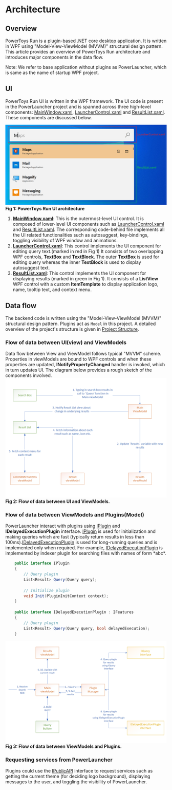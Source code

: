 # Architecture

## Overview

PowerToys Run is a plugin-based .NET core desktop application. It is written in WPF using "Model-View-ViewModel (MVVM)" structural design pattern. This article provides an overview of PowerToys Run architecture and introduces major components in the data flow.

Note: We refer to base application without plugins as PowerLauncher, which is same as the name of startup WPF project.

## UI

PowerToys Run UI is written in the WPF framework. The UI code is present in the PowerLauncher project and is spanned across three high-level components: [MainWindow.xaml](/src/modules/launcher/PowerLauncher/MainWindow.xaml), [LauncherControl.xaml](/src/modules/launcher/PowerLauncher/LauncherControl.xaml) and [ResultList.xaml](/src/modules/launcher/PowerLauncher/LauncherControl.xaml). These components are discussed below.

![Image of PowerToys Run UI](/doc/images/launcher/pt_run_ui.png)
**Fig 1: PowerToys Run UI architecture**

1. **[MainWindow.xaml](/src/modules/launcher/PowerLauncher/MainWindow.xaml)**: This is the outermost-level UI control. It is composed of lower-level UI components such as [LauncherControl.xaml](/src/modules/launcher/PowerLauncher/LauncherControl.xaml) and [ResultList.xaml](/src/modules/launcher/PowerLauncher/LauncherControl.xaml). The corresponding code-behind file implements all the UI related functionalities such as autosuggest, key-bindings, toggling visibility of WPF window and animations.
2. **[LauncherControl.xaml](/src/modules/launcher/PowerLauncher/LauncherControl.xaml)**: This control implements the UI component for editing query text.(marked in red in Fig 1) It consists of two overlapping WPF controls, **TextBox** and **TextBlock**. The outer **TextBox** is used for editing query whereas the inner **TextBlock** is used to display autosuggest text.
3. **[ResultList.xaml](/src/modules/launcher/PowerLauncher/LauncherControl.xaml)**: This control implements the UI component for displaying results (marked in green in Fig 1). It consists of a **ListView** WPF control with a custom **ItemTemplate** to display application logo, name, tooltip text, and context menu.

## Data flow

The backend code is written using the "Model-View-ViewModel (MVVM)" structural design pattern. Plugins act as `Model` in this project. A detailed overview of the project's structure is given in [Project Structure](/doc/devdocs/modules/launcher/project_structure.md).

### Flow of data between UI(view) and ViewModels

Data flow between View and ViewModel follows typical "MVVM" scheme. Properties in viewModels are bound to WPF controls and when these properties are updated, **INotifyPropertyChanged** handler is invoked, which in turn updates UI. The diagram below provides a rough sketch of the components involved.
![Flow of data between UI(view) and ViewModels](/doc/images/launcher/ui_vm_interaction.PNG)
**Fig 2: Flow of data between UI and ViewModels.**

### Flow of data between ViewModels and Plugins(Model)

PowerLauncher interact with plugins using [IPlugin](/src/modules/launcher/Wox.Plugin/IPlugin.cs) and **IDelayedExecutionPlugin** interface. [IPlugin](/src/modules/launcher/Wox.Plugin/IPlugin.cs) is used for initialization and making queries which are fast (typically return results in less than 100ms).[IDelayedExecutionPlugin](/src/modules/launcher/Wox.Plugin/IDelayedExecutionPlugin.cs) is used for long-running queries and is implemented only when required. For example, [IDelayedExecutionPlugin](/src/modules/launcher/Wox.Plugin/IDelayedExecutionPlugin.cs) is implemented by indexer plugin for searching files with names of form \*abc\*.

```cs
    public interface IPlugin
    {
        // Query plugin
        List<Result> Query(Query query);

        // Initialize plugin
        void Init(PluginInitContext context);
    }

    public interface IDelayedExecutionPlugin : IFeatures
    {
        // Query plugin
        List<Result> Query(Query query, bool delayedExecution);
    }
```

![Flow of data between UI(view) and ViewModels](/doc/images/launcher/vm_plugin_interaction.PNG)
**Fig 3: Flow of data between ViewModels and Plugins.**

### Requesting services from PowerLauncher

Plugins could use the [IPublicAPI](/src/modules/launcher/Wox.Plugin/IPublicAPI.cs) interface to request services such as getting the current theme (for deciding logo background), displaying messages to the user, and toggling the visibility of PowerLauncher.
